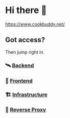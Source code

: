 # Hi there 👋

https://www.cookbuddy.net/

## Got access?

Then jump right in.

### 🛰️ [Backend](https://github.com/cookbuddy/backend)

### 📱 [Frontend](https://github.com/cookbuddy/frontend)

### 🏗️ [Infrastructure](https://github.com/cookbuddy/infrastructure)

### 🚆 [Reverse Proxy](https://github.com/cookbuddy/reverseproxy)
